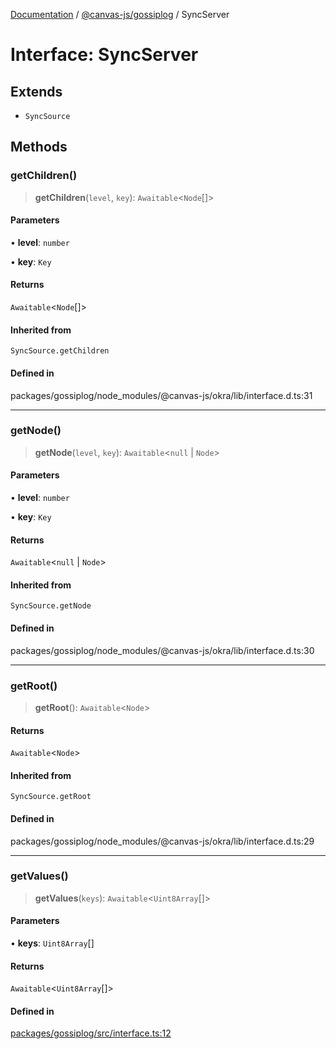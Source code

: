 [Documentation](../../../packages.md) / [@canvas-js/gossiplog](../index.md) / SyncServer

# Interface: SyncServer

## Extends

- `SyncSource`

## Methods

### getChildren()

> **getChildren**(`level`, `key`): `Awaitable`\<`Node`[]\>

#### Parameters

• **level**: `number`

• **key**: `Key`

#### Returns

`Awaitable`\<`Node`[]\>

#### Inherited from

`SyncSource.getChildren`

#### Defined in

packages/gossiplog/node\_modules/@canvas-js/okra/lib/interface.d.ts:31

***

### getNode()

> **getNode**(`level`, `key`): `Awaitable`\<`null` \| `Node`\>

#### Parameters

• **level**: `number`

• **key**: `Key`

#### Returns

`Awaitable`\<`null` \| `Node`\>

#### Inherited from

`SyncSource.getNode`

#### Defined in

packages/gossiplog/node\_modules/@canvas-js/okra/lib/interface.d.ts:30

***

### getRoot()

> **getRoot**(): `Awaitable`\<`Node`\>

#### Returns

`Awaitable`\<`Node`\>

#### Inherited from

`SyncSource.getRoot`

#### Defined in

packages/gossiplog/node\_modules/@canvas-js/okra/lib/interface.d.ts:29

***

### getValues()

> **getValues**(`keys`): `Awaitable`\<`Uint8Array`[]\>

#### Parameters

• **keys**: `Uint8Array`[]

#### Returns

`Awaitable`\<`Uint8Array`[]\>

#### Defined in

[packages/gossiplog/src/interface.ts:12](https://github.com/canvasxyz/canvas/blob/62d177fb446565afa753f83091e84331fbd47245/packages/gossiplog/src/interface.ts#L12)
